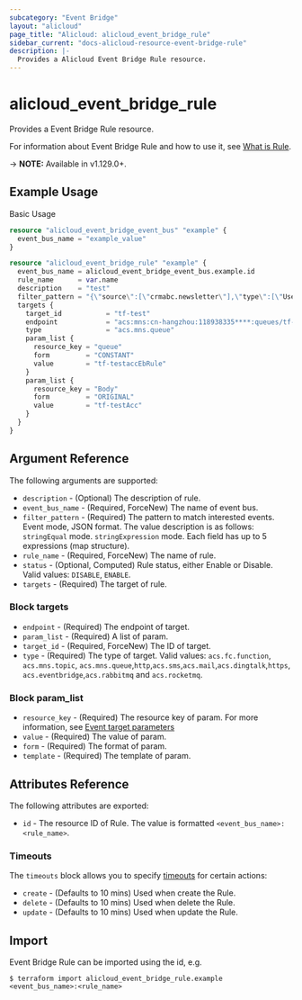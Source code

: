 ```yaml
---
subcategory: "Event Bridge"
layout: "alicloud"
page_title: "Alicloud: alicloud_event_bridge_rule"
sidebar_current: "docs-alicloud-resource-event-bridge-rule"
description: |-
  Provides a Alicloud Event Bridge Rule resource.
---
```


# alicloud\_event\_bridge\_rule

Provides a Event Bridge Rule resource.

For information about Event Bridge Rule and how to use it, see [What is Rule](https://help.aliyun.com/document_detail/167854.html).

-> **NOTE:** Available in v1.129.0+.

## Example Usage

Basic Usage

```terraform
resource "alicloud_event_bridge_event_bus" "example" {
  event_bus_name = "example_value"
}

resource "alicloud_event_bridge_rule" "example" {
  event_bus_name = alicloud_event_bridge_event_bus.example.id
  rule_name      = var.name
  description    = "test"
  filter_pattern = "{\"source\":[\"crmabc.newsletter\"],\"type\":[\"UserSignUp\", \"UserLogin\"]}"
  targets {
    target_id           = "tf-test"
    endpoint            = "acs:mns:cn-hangzhou:118938335****:queues/tf-test"
    type                = "acs.mns.queue"
    param_list {
      resource_key = "queue"
      form         = "CONSTANT"
      value        = "tf-testaccEbRule"
    }
    param_list {
      resource_key = "Body"
      form         = "ORIGINAL"
      value        = "tf-testAcc"
    }
  }
}

```

## Argument Reference

The following arguments are supported:

* `description` - (Optional) The description of rule.
* `event_bus_name` - (Required, ForceNew) The name of event bus.
* `filter_pattern` - (Required) The pattern to match interested events. Event mode, JSON format. The value description is as follows: `stringEqual` mode. `stringExpression` mode. Each field has up to 5 expressions (map structure).
* `rule_name` - (Required, ForceNew) The name of rule.
* `status` - (Optional, Computed) Rule status, either Enable or Disable. Valid values: `DISABLE`, `ENABLE`.
* `targets` - (Required) The target of rule.

### Block targets

* `endpoint` - (Required) The endpoint of target.
* `param_list` - (Required) A list of param.
* `target_id` - (Required, ForceNew) The ID of target.
* `type` - (Required) The type of target. Valid values: `acs.fc.function`, `acs.mns.topic`, `acs.mns.queue`,`http`,`acs.sms`,`acs.mail`,`acs.dingtalk`,`https`, `acs.eventbridge`,`acs.rabbitmq` and `acs.rocketmq`.

### Block param_list

* `resource_key` - (Required) The resource key of param. For more information, see [Event target parameters](https://help.aliyun.com/document_detail/185887.htm)
* `value` - (Required) The value of param.
* `form` - (Required) The format of param.
* `template` - (Required) The template of param.

## Attributes Reference

The following attributes are exported:

* `id` - The resource ID of Rule. The value is formatted `<event_bus_name>:<rule_name>`.

### Timeouts

The `timeouts` block allows you to specify [timeouts](https://www.terraform.io/docs/configuration-0-11/resources.html#timeouts) for certain actions:

* `create` - (Defaults to 10 mins) Used when create the Rule.
* `delete` - (Defaults to 10 mins) Used when delete the Rule.
* `update` - (Defaults to 10 mins) Used when update the Rule.

## Import

Event Bridge Rule can be imported using the id, e.g.

```
$ terraform import alicloud_event_bridge_rule.example <event_bus_name>:<rule_name>
```